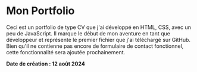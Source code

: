 # Mon Portfolio

Ceci est un portfolio de type CV que j'ai développé en HTML, CSS, avec un peu de JavaScript. Il marque le début de mon aventure en tant que développeur et représente le premier fichier que j'ai téléchargé sur GitHub. Bien qu'il ne contienne pas encore de formulaire de contact fonctionnel, cette fonctionnalité sera ajoutée prochainement.

**Date de création : 12 août 2024**
